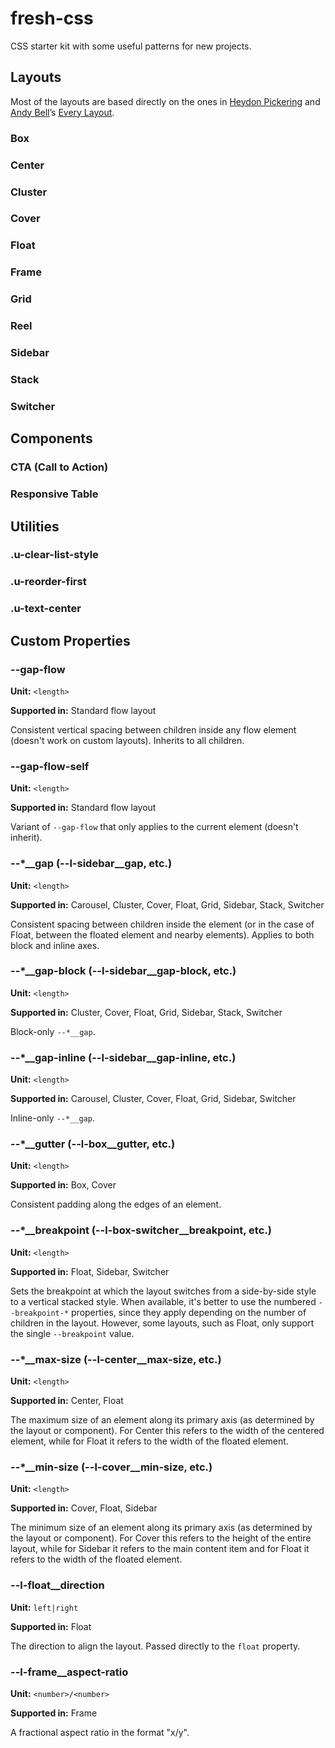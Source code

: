 # fresh-css
CSS starter kit with some useful patterns for new projects.

## Layouts

Most of the layouts are based directly on the ones in [Heydon Pickering](https://twitter.com/heydonworks) and [Andy Bell](https://twitter.com/andybelldesign)’s [Every Layout](https://every-layout.dev).

### Box

### Center

### Cluster

### Cover

### Float

### Frame

### Grid

### Reel

### Sidebar

### Stack

### Switcher

## Components

### CTA (Call to Action)

### Responsive Table

## Utilities

### .u-clear-list-style

### .u-reorder-first

### .u-text-center

## Custom Properties

### --gap-flow
**Unit:** `<length>`

**Supported in:** Standard flow layout

Consistent vertical spacing between children inside any flow element (doesn't work on custom
layouts). Inherits to all children.

### --gap-flow-self
**Unit:** `<length>`

**Supported in:** Standard flow layout

Variant of `--gap-flow` that only applies to the current element (doesn't inherit).

### --*__gap (--l-sidebar__gap, etc.)
**Unit:** `<length>`

**Supported in:** Carousel, Cluster, Cover, Float, Grid, Sidebar, Stack, Switcher

Consistent spacing between children inside the element (or in the case of Float, between the
floated element and nearby elements). Applies to both block and inline axes.

### --*__gap-block (--l-sidebar__gap-block, etc.)
**Unit:** `<length>`

**Supported in:** Cluster, Cover, Float, Grid, Sidebar, Stack, Switcher

Block-only `--*__gap`.

### --*__gap-inline (--l-sidebar__gap-inline, etc.)
**Unit:** `<length>`

**Supported in:** Carousel, Cluster, Cover, Float, Grid, Sidebar, Switcher

Inline-only `--*__gap`.

### --*__gutter (--l-box__gutter, etc.)
**Unit:** `<length>`

**Supported in:** Box, Cover

Consistent padding along the edges of an element.

### --*__breakpoint (--l-box-switcher__breakpoint, etc.)
**Unit:** `<length>`

**Supported in:** Float, Sidebar, Switcher

Sets the breakpoint at which the layout switches from a side-by-side style to a vertical stacked
style. When available, it's better to use the numbered `--breakpoint-*` properties, since they
apply depending on the number of children in the layout. However, some layouts, such as Float, only
support the single `--breakpoint` value.

### --*__max-size (--l-center__max-size, etc.)
**Unit:** `<length>`

**Supported in:** Center, Float

The maximum size of an element along its primary axis (as determined by the layout or component).
For Center this refers to the width of the centered element, while for Float it refers to the
width of the floated element.

### --*__min-size (--l-cover__min-size, etc.)
**Unit:** `<length>`

**Supported in:** Cover, Float, Sidebar

The minimum size of an element along its primary axis (as determined by the layout or component).
For Cover this refers to the height of the entire layout, while for Sidebar it refers to the main
content item and for Float it refers to the width of the floated element.

### --l-float__direction
**Unit:** `left|right`

**Supported in:** Float

The direction to align the layout. Passed directly to the `float` property.

### --l-frame__aspect-ratio
**Unit:** `<number>/<number>`

**Supported in:** Frame

A fractional aspect ratio in the format "x/y".
